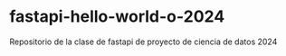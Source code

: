 # fastapi-hello-world-o-2024
Repositorio de la clase de fastapi de proyecto de ciencia de datos 2024
